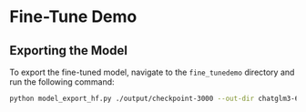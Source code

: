 # Fine-Tune Demo

## Exporting the Model

To export the fine-tuned model, navigate to the `fine_tunedemo` directory and run the following command:

```bash
python model_export_hf.py ./output/checkpoint-3000 --out-dir chatglm3-6b-finetuned
